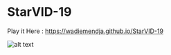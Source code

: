 # StarVID-19

Play it Here : https://wadiemendja.github.io/StarVID-19

![alt text](https://imgur.com/vSLQNH5.gif)
